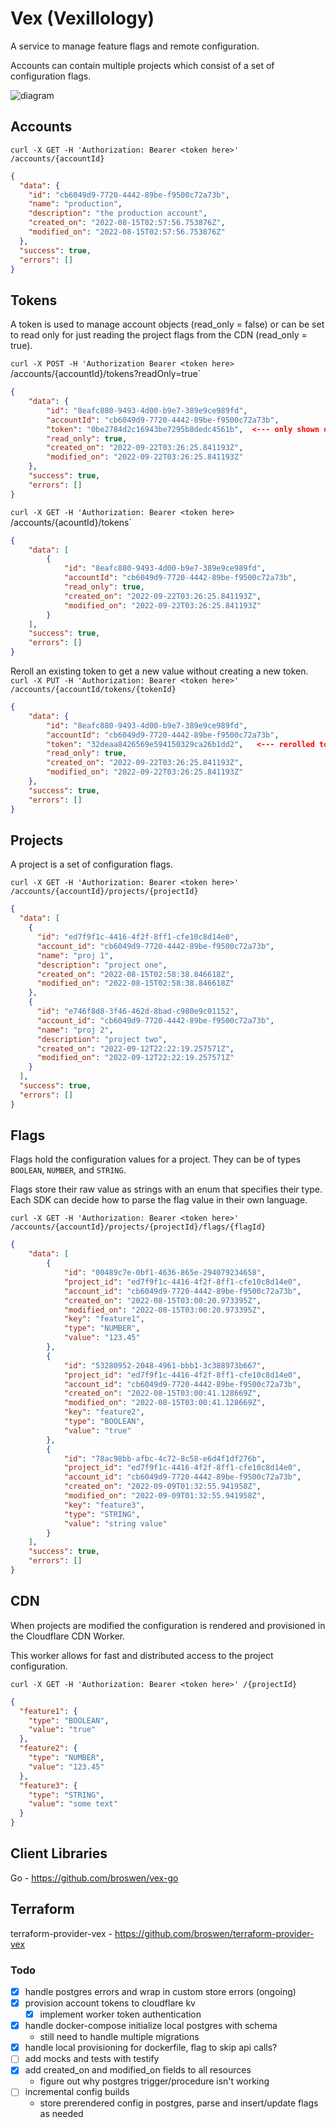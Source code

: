 # Vex (Vexillology)

A service to manage feature flags and remote configuration.

Accounts can contain multiple projects which consist of a set of configuration flags.


![diagram](vex.png)

## Accounts
`curl -X GET -H 'Authorization: Bearer <token here>' /accounts/{accountId}`

```json
{
  "data": {
    "id": "cb6049d9-7720-4442-89be-f9500c72a73b",
    "name": "production",
    "description": "the production account",
    "created_on": "2022-08-15T02:57:56.753876Z",
    "modified_on": "2022-08-15T02:57:56.753876Z"
  },
  "success": true,
  "errors": []
}
```

## Tokens
A token is used to manage account objects (read_only = false) or can be set to read only for just reading the project flags
from the CDN (read_only = true).

`curl -X POST -H 'Authorization Bearer <token here>` /accounts/{accountId}/tokens?readOnly=true`
```json
{
    "data": {
        "id": "8eafc880-9493-4d00-b9e7-389e9ce989fd",
        "accountId": "cb6049d9-7720-4442-89be-f9500c72a73b",
        "token": "0be2784d2c16943be7295b8dedc4561b",  <--- only shown once
        "read_only": true,
        "created_on": "2022-09-22T03:26:25.841193Z",
        "modified_on": "2022-09-22T03:26:25.841193Z"
    },
    "success": true,
    "errors": []
}
```
`curl -X GET -H 'Authorization: Bearer <token here>` /accounts/{acountId}/tokens`
```json
{
    "data": [
        {
            "id": "8eafc880-9493-4d00-b9e7-389e9ce989fd",
            "accountId": "cb6049d9-7720-4442-89be-f9500c72a73b",
            "read_only": true,
            "created_on": "2022-09-22T03:26:25.841193Z",
            "modified_on": "2022-09-22T03:26:25.841193Z"
        }
    ],
    "success": true,
    "errors": []
}
```

Reroll an existing token to get a new value without creating a new token.
`curl -X PUT -H 'Authorization: Bearer <token here>' /accounts/{accountId/tokens/{tokenId}`
```json
{
    "data": {
        "id": "8eafc880-9493-4d00-b9e7-389e9ce989fd",
        "accountId": "cb6049d9-7720-4442-89be-f9500c72a73b",
        "token": "32deaa8426569e594150329ca26b1dd2",   <--- rerolled token value
        "read_only": true,
        "created_on": "2022-09-22T03:26:25.841193Z",
        "modified_on": "2022-09-22T03:26:25.841193Z"
    },
    "success": true,
    "errors": []
}
```

## Projects

A project is a set of configuration flags.

`curl -X GET -H 'Authorization: Bearer <token here>' /accounts/{accountId}/projects/{projectId}`
```json
{
  "data": [
    {
      "id": "ed7f9f1c-4416-4f2f-8ff1-cfe10c8d14e0",
      "account_id": "cb6049d9-7720-4442-89be-f9500c72a73b",
      "name": "proj 1",
      "description": "project one",
      "created_on": "2022-08-15T02:58:38.846618Z",
      "modified_on": "2022-08-15T02:58:38.846618Z"
    },
    {
      "id": "e746f8d8-3f46-462d-8bad-c980e9c01152",
      "account_id": "cb6049d9-7720-4442-89be-f9500c72a73b",
      "name": "proj 2",
      "description": "project two",
      "created_on": "2022-09-12T22:22:19.257571Z",
      "modified_on": "2022-09-12T22:22:19.257571Z"
    }
  ],
  "success": true,
  "errors": []
}
```

## Flags
Flags hold the configuration values for a project. They can be of types `BOOLEAN`, `NUMBER`, and `STRING`.

Flags store their raw value as strings with an enum that specifies their type. Each SDK can decide
how to parse the flag value in their own language.

`curl -X GET -H 'Authorization: Bearer <token here>' /accounts/{accountId}/projects/{projectId}/flags/{flagId}`
```json
{
    "data": [
        {
            "id": "00489c7e-0bf1-4636-865e-294079234658",
            "project_id": "ed7f9f1c-4416-4f2f-8ff1-cfe10c8d14e0",
            "account_id": "cb6049d9-7720-4442-89be-f9500c72a73b",
            "created_on": "2022-08-15T03:00:20.973395Z",
            "modified_on": "2022-08-15T03:00:20.973395Z",
            "key": "feature1",
            "type": "NUMBER",
            "value": "123.45"
        },
        {
            "id": "53280952-2048-4961-bbb1-3c388973b667",
            "project_id": "ed7f9f1c-4416-4f2f-8ff1-cfe10c8d14e0",
            "account_id": "cb6049d9-7720-4442-89be-f9500c72a73b",
            "created_on": "2022-08-15T03:00:41.128669Z",
            "modified_on": "2022-08-15T03:00:41.128669Z",
            "key": "feature2",
            "type": "BOOLEAN",
            "value": "true"
        },
        {
            "id": "78ac98bb-afbc-4c72-8c58-e6d4f1df276b",
            "project_id": "ed7f9f1c-4416-4f2f-8ff1-cfe10c8d14e0",
            "account_id": "cb6049d9-7720-4442-89be-f9500c72a73b",
            "created_on": "2022-09-09T01:32:55.941958Z",
            "modified_on": "2022-09-09T01:32:55.941958Z",
            "key": "feature3",
            "type": "STRING",
            "value": "string value"
        }
    ],
    "success": true,
    "errors": []
}
```

## CDN 

When projects are modified the configuration is rendered and provisioned in the Cloudflare CDN Worker.

This worker allows for fast and distributed access to the project configuration.

`curl -X GET -H 'Authorization: Bearer <token here>' /{projectId}`
```json
{
  "feature1": {
    "type": "BOOLEAN",
    "value": "true"
  },
  "feature2": {
    "type": "NUMBER",
    "value": "123.45"
  },
  "feature3": {
    "type": "STRING",
    "value": "some text"
  }
}
```
## Client Libraries

Go - https://github.com/broswen/vex-go

## Terraform

terraform-provider-vex - https://github.com/broswen/terraform-provider-vex

### Todo
- [x] handle postgres errors and wrap in custom store errors (ongoing)
- [x] provision account tokens to cloudflare kv
  - [x] implement worker token authentication
- [x] handle docker-compose initialize local postgres with schema
  - still need to handle multiple migrations
- [x] handle local provisioning for dockerfile, flag to skip api calls?
- [ ] add mocks and tests with testify
- [x] add created_on and modified_on fields to all resources
  -  figure out why postgres trigger/procedure isn't working
- [ ] incremental config builds
  - store prerendered config in postgres, parse and insert/update flags as needed
